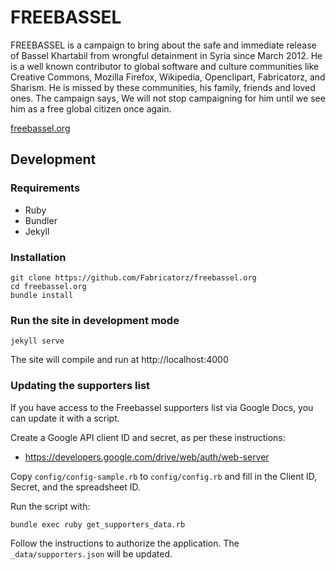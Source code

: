 # FREEBASSEL

FREEBASSEL is a campaign to bring about the safe and immediate release of Bassel Khartabil from wrongful detainment in Syria since March 2012. He is a well known contributor to global software and culture communities like Creative Commons, Mozilla Firefox, Wikipedia, Openclipart, Fabricatorz, and Sharism. He is missed by these communities, his family, friends and loved ones. The campaign says, We will not stop campaigning for him until we see him as a free global citizen once again.

[freebassel.org](http://freebassel.org)

## Development

### Requirements

* Ruby
* Bundler
* Jekyll

### Installation

    git clone https://github.com/Fabricatorz/freebassel.org
    cd freebassel.org
    bundle install

### Run the site in development mode

    jekyll serve

The site will compile and run at http://localhost:4000

### Updating the supporters list

If you have access to the Freebassel supporters list via Google Docs, you can update it with a script.

Create a Google API client ID and secret, as per these instructions:

  * https://developers.google.com/drive/web/auth/web-server

Copy `config/config-sample.rb` to `config/config.rb` and fill in the Client ID, Secret, and the spreadsheet ID.

Run the script with:

    bundle exec ruby get_supporters_data.rb

Follow the instructions to authorize the application. The `_data/supporters.json` will be updated.
